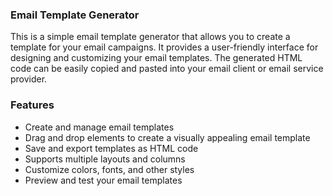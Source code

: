 ### Email Template Generator

This is a simple email template generator that allows you to create a template for your email campaigns. It provides a user-friendly interface for designing and customizing your email templates. The generated HTML code can be easily copied and pasted into your email client or email service provider.

### Features

- Create and manage email templates
- Drag and drop elements to create a visually appealing email template
- Save and export templates as HTML code
- Supports multiple layouts and columns
- Customize colors, fonts, and other styles
- Preview and test your email templates

